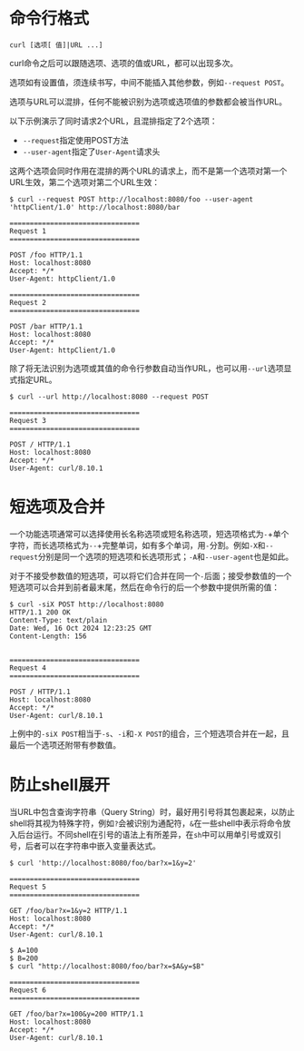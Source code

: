 # 命令行格式

```
curl [选项[ 值]|URL ...]
```

curl命令之后可以跟随选项、选项的值或URL，都可以出现多次。

选项如有设置值，须连续书写，中间不能插入其他参数，例如`--request POST`。

选项与URL可以混排，任何不能被识别为选项或选项值的参数都会被当作URL。

以下示例演示了同时请求2个URL，且混排指定了2个选项：

- `--request`指定使用POST方法
- `--user-agent`指定了`User-Agent`请求头

这两个选项会同时作用在混排的两个URL的请求上，而不是第一个选项对第一个URL生效，第二个选项对第二个URL生效：

```shell
$ curl --request POST http://localhost:8080/foo --user-agent 'httpClient/1.0' http://localhost:8080/bar

================================
Request 1
================================

POST /foo HTTP/1.1
Host: localhost:8080
Accept: */*
User-Agent: httpClient/1.0

================================
Request 2
================================

POST /bar HTTP/1.1
Host: localhost:8080
Accept: */*
User-Agent: httpClient/1.0
```

除了将无法识别为选项或其值的命令行参数自动当作URL，也可以用`--url`选项显式指定URL。

```shell
$ curl --url http://localhost:8080 --request POST

================================
Request 3
================================

POST / HTTP/1.1
Host: localhost:8080
Accept: */*
User-Agent: curl/8.10.1
```

# 短选项及合并

一个功能选项通常可以选择使用长名称选项或短名称选项，短选项格式为`-`+单个字符，而长选项格式为`--`+完整单词，如有多个单词，用`-`分割。例如`-X`和`--request`分别是同一个选项的短选项和长选项形式；`-A`和`--user-agent`也是如此。

对于不接受参数值的短选项，可以将它们合并在同一个`-`后面；接受参数值的一个短选项可以合并到前者最末尾，然后在命令行的后一个参数中提供所需的值：

```shell
$ curl -siX POST http://localhost:8080
HTTP/1.1 200 OK
Content-Type: text/plain
Date: Wed, 16 Oct 2024 12:23:25 GMT
Content-Length: 156


================================
Request 4
================================

POST / HTTP/1.1
Host: localhost:8080
Accept: */*
User-Agent: curl/8.10.1
```

上例中的`-siX POST`相当于`-s`、`-i`和`-X POST`的组合，三个短选项合并在一起，且最后一个选项还附带有参数值。

# 防止shell展开

当URL中包含查询字符串（Query String）时，最好用引号将其包裹起来，以防止shell将其视为特殊字符，例如`?`会被识别为通配符，`&`在一些shell中表示将命令放入后台运行。不同shell在引号的语法上有所差异，在`sh`中可以用单引号或双引号，后者可以在字符串中嵌入变量表达式。

```shell
$ curl 'http://localhost:8080/foo/bar?x=1&y=2'

================================
Request 5
================================

GET /foo/bar?x=1&y=2 HTTP/1.1
Host: localhost:8080
Accept: */*
User-Agent: curl/8.10.1
```

```shell
$ A=100
$ B=200
$ curl "http://localhost:8080/foo/bar?x=$A&y=$B"

================================
Request 6
================================

GET /foo/bar?x=100&y=200 HTTP/1.1
Host: localhost:8080
Accept: */*
User-Agent: curl/8.10.1
```
